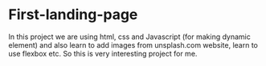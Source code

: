 # First-landing-page
In this project we are using html, css and Javascript (for making dynamic element) and also learn to add images from unsplash.com website,  learn to use flexbox etc. So this is very interesting project for me. 
